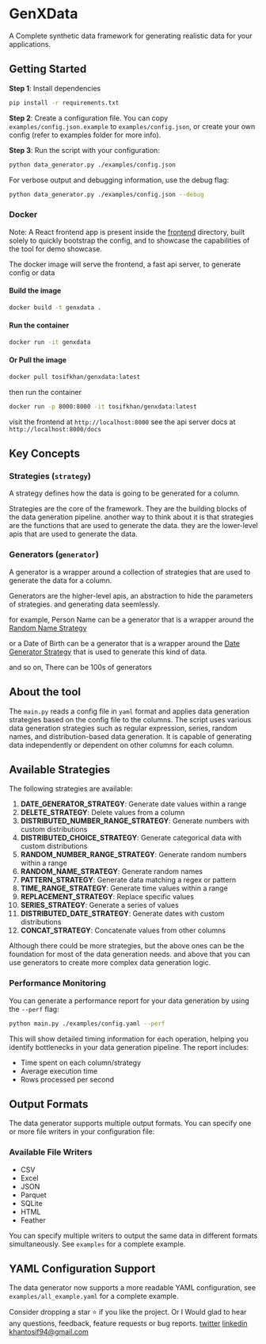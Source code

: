 # GenXData
A Complete synthetic data framework for generating realistic data for your applications.

## Getting Started
**Step 1**: Install dependencies
```bash
pip install -r requirements.txt
```

**Step 2**: Create a configuration file. You can copy `examples/config.json.example` to `examples/config.json`, or create your own config (refer to examples folder for more info).

**Step 3**: Run the script with your configuration:
```bash
python data_generator.py ./examples/config.json
```

For verbose output and debugging information, use the debug flag:
```bash
python data_generator.py ./examples/config.json --debug
```


### Docker
Note: A React frontend app is present inside the [frontend](frontend) directory, built solely to quickly bootstrap the config, and to showcase the capabilities of the tool for demo showcase.

The docker image will serve the frontend, a fast api server, to generate config or data

#### Build the image
```bash
docker build -t genxdata .
```

#### Run the container
```bash
docker run -it genxdata
```

#### Or Pull the image
```bash
docker pull tosifkhan/genxdata:latest
```

then run the container

```bash
docker run -p 8000:8000 -it tosifkhan/genxdata:latest
```

visit the frontend at `http://localhost:8000`
see the api server docs at `http://localhost:8000/docs`


## Key Concepts

### Strategies (`strategy`)
A strategy defines how the data is going to be generated for a column.

Strategies are the core of the framework. They are the building blocks of the data generation pipeline. another way to think about it is that strategies are the functions that are used to generate the data. they are the lower-level apis that are used to generate the data.

### Generators (`generator`)
A generator is a wrapper around a collection of strategies that are used to generate the data for a column.

Generators are the higher-level apis, an abstraction to hide the parameters of strategies. and generating data seemlessly.

for example, Person Name can be a generator that is a wrapper around the [Random Name Strategy](./strategies/random_name_strategy.py)

or a Date of Birth can be a generator that is a wrapper around the [Date Generator Strategy](./strategies/date_generator_strategy.py) that is used to generate this kind of data.

and so on, There can be 100s of generators

## About the tool

The `main.py` reads a config file in `yaml` format and applies data generation strategies based on the config file to the columns. The script uses various data generation strategies such as regular expression, series, random names, and distribution-based data generation. It is capable of generating data independently or dependent on other columns for each column.


## Available Strategies

The following strategies are available:

1. **DATE_GENERATOR_STRATEGY**: Generate date values within a range
2. **DELETE_STRATEGY**: Delete values from a column
3. **DISTRIBUTED_NUMBER_RANGE_STRATEGY**: Generate numbers with custom distributions
4. **DISTRIBUTED_CHOICE_STRATEGY**: Generate categorical data with custom distributions
5. **RANDOM_NUMBER_RANGE_STRATEGY**: Generate random numbers within a range
6. **RANDOM_NAME_STRATEGY**: Generate random names
7. **PATTERN_STRATEGY**: Generate data matching a regex or pattern
8. **TIME_RANGE_STRATEGY**: Generate time values within a range
9. **REPLACEMENT_STRATEGY**: Replace specific values
10. **SERIES_STRATEGY**: Generate a series of values
11. **DISTRIBUTED_DATE_STRATEGY**: Generate dates with custom distributions
12. **CONCAT_STRATEGY**: Concatenate values from other columns

Although there could be more strategies, but the above ones can be the foundation for most of the data generation needs. and above that you can use generators to create more complex data generation logic.

### Performance Monitoring
You can generate a performance report for your data generation by using the `--perf` flag:

```bash
python main.py ./examples/config.yaml --perf
```
This will show detailed timing information for each operation, helping you identify bottlenecks in your data generation pipeline. The report includes:
- Time spent on each column/strategy
- Average execution time
- Rows processed per second


## Output Formats
The data generator supports multiple output formats. You can specify one or more file writers in your configuration file:

### Available File Writers
- CSV
- Excel
- JSON
- Parquet
- SQLite
- HTML
- Feather

You can specify multiple writers to output the same data in different formats simultaneously. See `examples` for a complete example.

## YAML Configuration Support

The data generator now supports a more readable YAML configuration, see `examples/all_example.yaml` for a complete example.


Consider dropping a star ⭐️ if you like the project.
Or I Would glad to hear any questions, feedback, feature requests or bug reports.
[twitter](https://x.com/@beingkarnage)
[linkedin](https://www.linkedin.com/in/tosifkhan99/)
[khantosif94@gmail.com](mailto:khantosif94@gmail.com)

